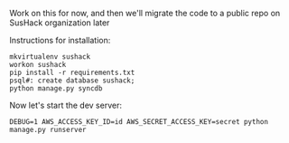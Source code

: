 Work on this for now, and then we'll migrate the code to a public repo on SusHack organization later


Instructions for installation:

    mkvirtualenv sushack
    workon sushack
    pip install -r requirements.txt
    psql#: create database sushack;
    python manage.py syncdb

Now let's start the dev server:

    DEBUG=1 AWS_ACCESS_KEY_ID=id AWS_SECRET_ACCESS_KEY=secret python manage.py runserver
